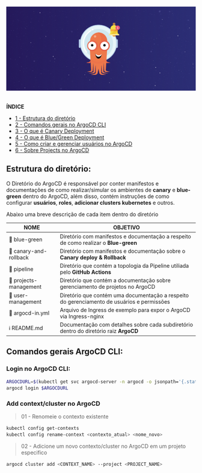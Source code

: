 <img src="../images/banner-argocd.png"> <br><br>



**ÍNDICE**

* [1 - Estrutura do diretório](#estrutura-do-diretório)
* [2 - Comandos gerais no ArgoCD CLI](#comandos-gerais-argocd-cli)
* [3 - O que é Canary Deployment](./canary/README.md)
* [4 - O que é Blue/Green Deployment](./blue-green/README.md)
* [5 - Como criar e gerenciar usuários no ArgoCD](./user-management/)
* [6 - Sobre Projects no ArgoCD](./projects-management/)

## Estrutura do diretório:

O Diretório do ArgoCD é responsável por conter manifestos e documentações de como realizar/simular os ambientes de **canary** e **blue-green** dentro do ArgoCD, além disso, contém instruções de como configurar **usuários**, **roles**, **adicionar clusters kubernetes** e outros.

Abaixo uma breve descrição de cada item dentro do diretório

NOME | OBJETIVO |
---| ---|
📁 blue-green | Diretório com manifestos e documentação a respeito de como realizar o **Blue-green**
📁 canary-and-rollback | Diretório com manifestos e documentação sobre o **Canary deploy & Rollback**
📁 pipeline | Diretório que contém a topologia da Pipeline utiliada pelo **GitHub Actions**
📁 projects-management | Diretório que contém a documentação sobre gerenciamento de projetos no ArgoCD
📁 user-management | Diretório que contém uma documentação a respeito do gerenciamento de usuários e permissões
📃 argocd-in.yml | Arquivo de Ingress de exemplo para expor o ArgoCD via Ingress-nginx
ℹ️ README.md | Documentação com detalhes sobre cada subdiretório dentro do diretório raiz **ArgoCD**

## Comandos gerais ArgoCD CLI:

### Login no ArgoCD CLI:

```bash
ARGOCDURL=$(kubectl get svc argocd-server -n argocd -o jsonpath='{.status.loadBalancer.ingress[0].hostname}')
argocd login $ARGOCDURL
```

### Add context/cluster no ArgoCD

> 01 - Renomeie o contexto existente
```bash
kubectl config get-contexts
kubectl config rename-context <contexto_atual> <nome_novo>
```

> 02 - Adicione um novo contexto/cluster no ArgoCD em um projeto especifico
```bash
argocd cluster add <CONTEXT_NAME> --project <PROJECT_NAME>
```

